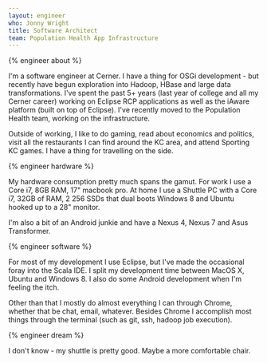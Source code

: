 ```yaml
---
layout: engineer
who: Jonny Wright
title: Software Architect
team: Population Health App Infrastructure
---
```


{% engineer about %}

I'm a software engineer at Cerner. I have a thing for OSGi development - but recently have begun exploration into Hadoop, HBase and large data transformations. I've spent the past 5+ years (last year of college and all my Cerner career) working on Eclipse RCP applications as well as the iAware platform (built on top of Eclipse). I've recently moved to the Population Health team, working on the infrastructure.

Outside of working, I like to do gaming, read about economics and politics, visit all the restaurants I can find around the KC area, and attend Sporting KC games. I have a thing for travelling on the side.

{% engineer hardware %}

My hardware consumption pretty much spans the gamut. For work I use a Core i7, 8GB RAM, 17" macbook pro. At home I use a Shuttle PC with a Core i7, 32GB of RAM, 2 256 SSDs that dual boots Windows 8 and Ubuntu hooked up to a 28" monitor.

I'm also a bit of an Android junkie and have a Nexus 4, Nexus 7 and Asus Transformer.

{% engineer software %}

For most of my development I use Eclipse, but I've made the occasional foray into the Scala IDE. I split my development time between MacOS X, Ubuntu and Windows 8. I also do some Android development when I'm feeling the itch.

Other than that I mostly do almost everything I can through Chrome, whether that be chat, email, whatever. Besides Chrome I accomplish most things through the terminal (such as git, ssh, hadoop job execution).

{% engineer dream %}

I don't know - my shuttle is pretty good. Maybe a more comfortable chair.
